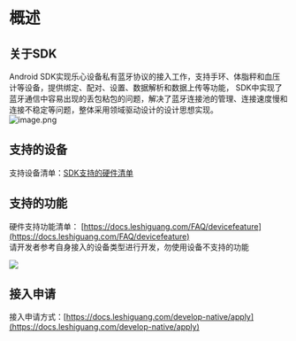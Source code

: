 <a name="2mGHh"></a>
# 概述
<a name="zlubH"></a>
## 关于SDK
Android SDK实现乐心设备私有蓝牙协议的接入工作，支持手环、体脂秤和血压计等设备，提供绑定、配对、设置、数据解析和数据上传等功能， SDK中实现了蓝牙通信中容易出现的丢包粘包的问题，解决了蓝牙连接池的管理、连接速度慢和连接不稳定等问题，整体采用领域驱动设计的设计思想实现。<br />![image.png](https://cdn.nlark.com/yuque/0/2021/png/265997/1616986612616-fd4dc690-c9ef-46e9-9191-af03e9dab462.png#align=left&display=inline&height=105&margin=%5Bobject%20Object%5D&name=image.png&originHeight=105&originWidth=751&size=19776&status=done&style=none&width=751)
<a name="fXbDw"></a>
## 支持的设备
支持设备清单：[SDK支持的硬件清单](https://docs.leshiguang.com/develop-native/apply?id=%e6%94%af%e6%8c%81%e8%ae%be%e5%a4%87)
<a name="zHJbS"></a>
## 支持的功能
硬件支持功能清单： [https://docs.leshiguang.com/FAQ/devicefeature](https://docs.leshiguang.com/FAQ/devicefeature)<br />请开发者参考自身接入的设备类型进行开发，勿使用设备不支持的功能<br />

![](https://cdn.nlark.com/yuque/0/2021/jpeg/265997/1616986617076-9b276cdf-fa52-4286-abca-5eb2eedf5876.jpeg)<a name="DqEVz"></a>
## 接入申请
接入申请方式：[https://docs.leshiguang.com/develop-native/apply](https://docs.leshiguang.com/develop-native/apply)

